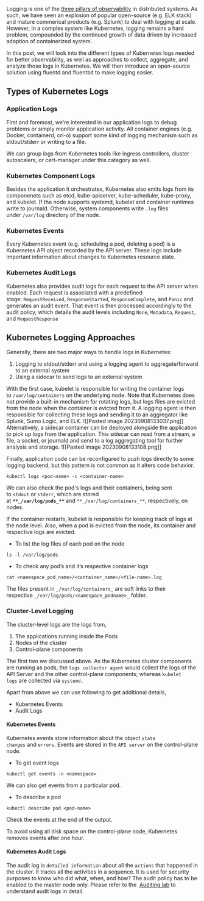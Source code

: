 Logging is one of the [three pillars of observability](https://www.oreilly.com/library/view/distributed-systems-observability/9781492033431/ch04.html) in distributed systems. As such, we have seen an explosion of popular open-source (e.g. ELK stack) and mature commerical products (e.g. Splunk) to deal with logging at scale. However, in a complex system like Kubernetes, logging remains a hard problem, compounded by the continued growth of data driven by increased adoption of containerized system.

In this post, we will look into the different types of Kubernetes logs needed for better observability, as well as approaches to collect, aggregate, and analyze those logs in Kubernetes. We will then introduce an open-source solution using fluentd and fluentbit to make logging easier.

## Types of Kubernetes Logs

### Application Logs

First and foremost, we're interested in our application logs to debug problems or simply monitor application activity. All container engines (e.g. Docker, containerd, cri-o) support some kind of logging mechanism such as stdout/stderr or writing to a file.

We can group logs from Kubernetes tools like ingress controllers, cluster autoscalers, or cert-manager under this category as well.

### Kubernetes Component Logs

Besides the application it orchestrates, Kubernetes also emits logs from its componenets such as etcd, kube-apiserver, kube-scheduler, kube-proxy, and kubelet. If the node supports systemd, kubelet and container runtimes write to journald. Otherwise, system components write `.log` files under `/var/log` directory of the node.

### Kubernetes Events

Every Kubernetes event (e.g. scheduling a pod, deleting a pod) is a Kubernetes API object recorded by the API server. These logs include important information about changes to Kubernetes resource state.

### Kubernetes Audit Logs

Kubernetes also provides audit logs for each request to the API server when enabled. Each request is associated with a predefined stage: `RequestReceived`, `ResponseStarted`, `ResponseComplete`, and `Panic` and generates an audit event. That event is then processed accordingly to the audit policy, which details the audit levels including `None`, `Metadata`, `Request`, and `RequestResponse`

## Kubernetes Logging Approaches

Generally, there are two major ways to handle logs in Kubernetes:

1. Logging to stdout/stderr and using a logging agent to aggregate/forward to an external system
2. Using a sidecar to send logs to an external system

With the first case, kubelet is responsible for writing the container logs to `/var/log/containers` on the underlying node. Note that Kubernetes does not provide a built-in mechanism for rotating logs, but logs files are evicted from the node when the container is evicted from it. A logging agent is then responsible for collecting these logs and sending it to an aggregator like Splunk, Sumo Logic, and ELK.
![[Pasted image 20230908133037.png]]
Alternatively, a sidecar container can be deployed alongside the application to pick up logs from the application. This sidecar can read from a stream, a file, a socket, or journald and send to a log aggregating tool for further analysis and storage.
![[Pasted image 20230908133108.png]]

Finally, application code can be reconfigured to push logs directly to some logging backend, but this pattern is not common as it alters code behavior.

```
kubectl logs <pod-name> -c <container-name>
```
We can also check the pod's logs and their containers, being sent to `stdout` or `stderr`, which are stored at **`**_/var/log/pods_**`** and `**_/var/log/containers_**`, respectively, on nodes.

If the container restarts, kubelet is responsible for keeping track of logs at the node level. Also, when a pod is evicted from the node, its container and respective logs are evicted.

- To list the log files of each pod on the node
```
ls -l /var/log/pods
```
- To check any pod’s and it’s respective container logs
```
cat <namespace_pod_name>/<container_name>/<file-name>.log
```
The files present in `_/var/log/containers_` are soft links to their respective `_/var/log/pods/<namespace_podname>_` folder.

### Cluster-Level Logging

The cluster-level logs are the logs from,

1. The applications running inside the Pods
2. Nodes of the cluster
3. Control-plane components

The first two we discussed above. As the Kubernetes cluster components are running as pods, the `logs collector agent` would collect the logs of the API Server and the other control-plane components; whereas `kubelet logs` are collected via `systemd.` 

Apart from above we can use following to get additional details,

- Kubernetes Events
- Audit Logs

#### Kubernetes Events

Kubernetes events store information about the object `state changes` and `errors`. Events are stored in the `API server` on the control-plane node. 

- To get event logs
```
kubectl get events -n <namespace>
```
We can also get events from a particular pod.

- To describe a pod

```
kubectl describe pod <pod-name>
```

Check the events at the end of the output. 

To avoid using all disk space on the control-plane node, Kubernetes removes events after one hour.

#### Kubernetes Audit Logs

The audit log is `detailed information` about all the `actions` that happened in the cluster. It tracks all the activities in a sequence. It is used for security purposes to know who did what, when, and how? The audit policy has to be enabled to the master node only. Please refer to the  [Auditing lab](https://cloudyuga.guru/hands_on_lab/auditing) to understand audit logs in detail.

